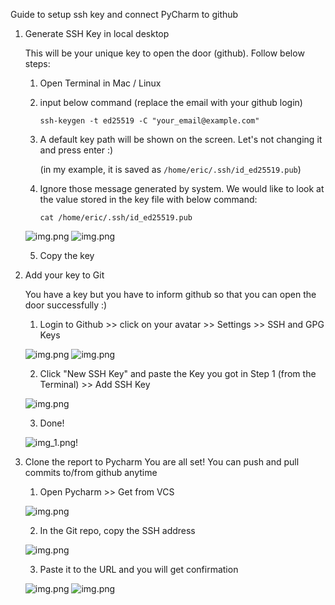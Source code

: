 Guide to setup ssh key and connect PyCharm to github

1. Generate SSH Key in local desktop

    This will be your unique key to open the door (github). Follow below steps:
    
    1. Open Terminal in Mac / Linux
    2. input below command (replace the email with your github login)

       `ssh-keygen -t ed25519 -C "your_email@example.com"`
    3. A default key path will be shown on the screen. Let's not changing it and press enter :) 

       (in my example, it is saved as `/home/eric/.ssh/id_ed25519.pub`)
    4. Ignore those message generated by system. We would like to look at the value 
    stored in the key file with below command:

        `cat /home/eric/.ssh/id_ed25519.pub`
        
   ![img.png](src/ssh_in_terminal.png)
   ![img.png](src/cat_ssh_key.png)
    
    5. Copy the key


2. Add your key to Git
   
   You have a key but you have to inform github so that you can open the door successfully :)

    1. Login to Github >> click on your avatar >> Settings >> SSH and GPG Keys
   
    ![img.png](src/git_account_setting.png)
    ![img.png](src/git_ssh_page.png)

    2. Click "New SSH Key" and paste the Key you got in Step 1 (from the Terminal) >> Add SSH Key
    
    ![img.png](src/add_ssh_keys.png)

    3. Done!
    
    ![img_1.png](src/git_add_key_done.png)!


3. Clone the report to Pycharm
    You are all set! You can push and pull commits to/from github anytime

    1. Open Pycharm >> Get from VCS

    ![img.png](src/pycharm_open.png)

    2. In the Git repo, copy the SSH address

    ![img.png](src/git_copy_address.png)

    3. Paste it to the URL and you will get confirmation

    ![img.png](src/pycharm_clone.png)
   ![img.png](src/pycharm_ssh_done.png)
